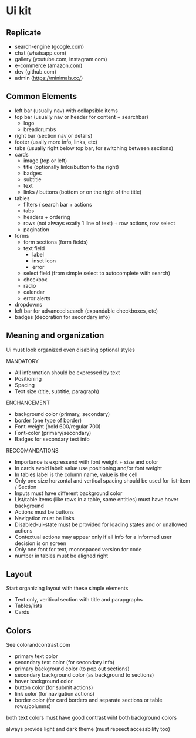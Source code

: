 # Ui kit

## Replicate

- search-engine (google.com)
- chat (whatsapp.com)
- gallery (youtube.com, instagram.com)
- e-commerce (amazon.com)
- dev (github.com)
- admin (https://minimals.cc/)

## Common Elements

- left bar (usually nav) with collapsible items
- top bar (usually nav or header for content + searchbar)
  - logo
  - breadcrumbs
- right bar (section nav or details)
- footer (usally more info, links, etc)
- tabs (usually right below top bar, for switching between sections)
- cards
  - image (top or left)
  - title (optionally links/button to the right)
  - badges
  - subtitle
  - text
  - links / buttons (bottom or on the right of the title)
- tables
  - filters / search bar + actions
  - tabs
  - headers + ordering
  - rows (not always exatly 1 line of text) + row actions, row select
  - pagination
- forms
  - form sections (form fields)
  - text field
    - label
    - inset icon
    - error
  - select field (from simple select to autocomplete with search)
  - checkbox
  - radio
  - calendar
  - error alerts
- dropdowns
- left bar for advanced search (expandable checkboxes, etc)
- badges (decoration for secondary info)

## Meaning and organization

Ui must look organized even disabling optional styles

MANDATORY

- All information should be expressed by text
- Positioning
- Spacing
- Text size (title, subtitle, paragraph)

ENCHANCEMENT

- background color (primary, secondary)
- border (one type of border)
- Font-weight (bold 600/regular 700)
- Font-color (primary/secondary)
- Badges for secondary text info

RECCOMANDATIONS

- Importance is expressend with font weight + size and color
- In cards avoid label: value use positioning and/or font weight
- In tables label is the column name, value is the cell
- Only one size horzontal and vertical spacing should be used for list-item / Section
- Inputs must have different background color
- List/table items (like rows in a table, same entities) must have hover background
- Actions must be buttons
- Navigation must be links
- Disabled-ui-state must be provided for loading states and or unallowed actions
- Contextual actions may appear only if all info for a informed user decision is on screen
- Only one font for text, monospaced version for code
- number in tables must be aligned right

## Layout

Start organizing layout with these simple elements

- Text only, veritical section with title and parapgraphs
- Tables/lists
- Cards

## Colors

See colorandcontrast.com

- primary text color
- secondary text color (for secondary info)
- primary background color (to pop out sections)
- secondary background color (as background to sections)
- hover background color
- button color (for submit actions)
- link color (for navigation actions)
- border color (for card borders and separate sections or table rows/columns)

both text colors must have good contrast wiht both background colors

always provide light and dark theme (must repsect accessbility too)
